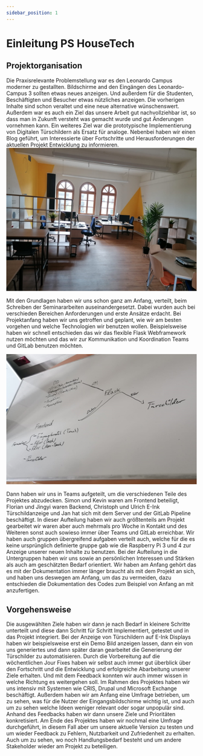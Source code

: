 ```yaml
---
sidebar_position: 1
---
```


# Einleitung PS HouseTech

## Projektorganisation
Die Praxisrelevante Problemstellung war es den Leonardo Campus moderner zu gestallten. Bildschirme and den Eingängen des Leonardo-Campus 3 sollten etwas neues anzeigen. Und außerdem für die Studenten, Beschäftigten und Besucher etwas nützliches anzeigen. Die vorherigen Inhalte sind schon veraltet und eine neue alternative wünschenswert. Außerdem war es auch ein Ziel das unsere Arbeit gut nachvollziehbar ist, so dass man in Zukunft versteht was gemacht wurde und gut Änderungen vornehmen kann.
Ein weiteres Ziel war die prototypische Implementierung von Digitalen Türschildern als Ersatz für analoge. 
Nebenbei haben wir einen Blog geführt, um Interessierte über Fortschritte und Herausforderungen der aktuellen Projekt Entwicklung zu informieren.
![SeminarRaum](./lcpjraum.jpg)

Mit den Grundlagen haben wir uns schon ganz am Anfang, verteilt, beim Schreiben der Seminararbeiten auseinandergesetzt. Dabei wurden auch bei verschieden Bereichen Anforderungen und erste Ansätze erdacht. Bei Projektanfang haben wir uns getroffen und geplant, wie wir am besten vorgehen und welche Technologien wir benutzen wollen. Beispielsweise haben wir schnell entschieden das wir das flexible Flask Webframework nutzen möchten und das wir zur Kommunikation und Koordination Teams und GitLab benutzen möchten. 

![Projektplan](./d1projektplan.jpg)

Dann haben wir uns in Teams aufgeteilt, um die verschiedenen Teile des Projektes abzudecken.
Simon und Kevin waren am Frontend beteiligt, Florian und Jingyi waren Backend, Christoph und Ulrich E-Ink Türschildanzeige und Jan hat sich mit dem Server und der GitLab Pipeline beschäftigt. In dieser Aufteilung haben wir auch größtenteils am Projekt gearbeitet wir waren aber auch mehrmals pro Woche in Kontakt und des Weiteren sonst auch sowieso immer über Teams und GitLab erreichbar. Wir haben auch gruppen übergreifend aufgaben verteilt auch, welche für die es keine ursprünglich definierte gruppe gab wie die Raspberry Pi 3 und 4 zur Anzeige unserer neuen Inhalte zu benutzen. Bei der Aufteilung in die Untergruppen haben wir uns sowie an persönlichen Interessen und Stärken als auch am geschätzten Bedarf orientiert.
Wir haben am Anfang gehört das es mit der Dokumentation immer länger braucht als mit dem Projekt an sich, und haben uns deswegen am Anfang, um das zu vermeiden, dazu entschieden die Dokumentation des Codes zum Beispiel von Anfang an mit anzufertigen.

## Vorgehensweise
Die ausgewählten Ziele haben wir dann je nach Bedarf in kleinere Schritte unterteilt und diese dann Schritt für Schritt Implementiert, getestet und in das Projekt integriert. Bei der Anzeige von Türschildern auf E-Ink Displays haben wir beispielsweise erst ein Demo Bild anzeigen lassen, dann ein von uns generiertes und dann später daran gearbeitet die Generierung der Türschilder zu automatisieren.
Durch die Vorbereitung auf die wöchentlichen Jour Fixes haben wir selbst auch immer gut überblick über den Fortschritt und die Entwicklung und erfolgreiche Abarbeitung unserer Ziele erhalten. Und mit dem Feedback konnten wir auch immer wissen in welche Richtung es weitergehen soll. 
Im Rahmen des Projektes haben wir uns intensiv mit Systemen wie CRIS, Drupal und Microsoft Exchange beschäftigt.
Außerdem haben wir am Anfang eine Umfrage betrieben, um zu sehen, was für die Nutzer der Eingangsbildschirme wichtig ist, und auch um zu sehen welche Ideen weniger relevant oder sogar unpopulär sind. Anhand des Feedbacks haben wir dann unsere Ziele und Prioritäten konkretisiert. 
Am Ende des Projektes haben wir nochmal eine Umfrage durchgeführt, in diesem Fall aber um unsere aktuelle Version zu testen und um wieder Feedback zu Fehlern, Nutzbarkeit und Zufriedenheit zu erhalten. Auch um zu sehen, wo noch Handlungsbedarf besteht und um andere Stakeholder wieder am Projekt zu beteiligen.

